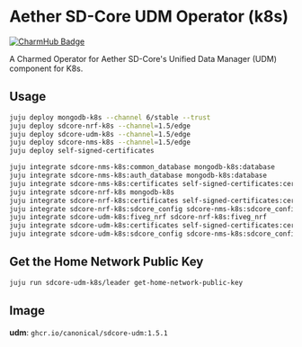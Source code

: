 # Aether SD-Core UDM Operator (k8s)
[![CharmHub Badge](https://charmhub.io/sdcore-udm-k8s/badge.svg)](https://charmhub.io/sdcore-udm-k8s)

A Charmed Operator for Aether SD-Core's Unified Data Manager (UDM) component for K8s.

## Usage

```bash
juju deploy mongodb-k8s --channel 6/stable --trust
juju deploy sdcore-nrf-k8s --channel=1.5/edge
juju deploy sdcore-udm-k8s --channel=1.5/edge
juju deploy sdcore-nms-k8s --channel=1.5/edge
juju deploy self-signed-certificates

juju integrate sdcore-nms-k8s:common_database mongodb-k8s:database
juju integrate sdcore-nms-k8s:auth_database mongodb-k8s:database
juju integrate sdcore-nms-k8s:certificates self-signed-certificates:certificates
juju integrate sdcore-nrf-k8s mongodb-k8s
juju integrate sdcore-nrf-k8s:certificates self-signed-certificates:certificates
juju integrate sdcore-nrf-k8s:sdcore_config sdcore-nms-k8s:sdcore_config
juju integrate sdcore-udm-k8s:fiveg_nrf sdcore-nrf-k8s:fiveg_nrf
juju integrate sdcore-udm-k8s:certificates self-signed-certificates:certificates
juju integrate sdcore-udm-k8s:sdcore_config sdcore-nms-k8s:sdcore_config
```

## Get the Home Network Public Key
```bash
juju run sdcore-udm-k8s/leader get-home-network-public-key
```

## Image

**udm**: `ghcr.io/canonical/sdcore-udm:1.5.1`

